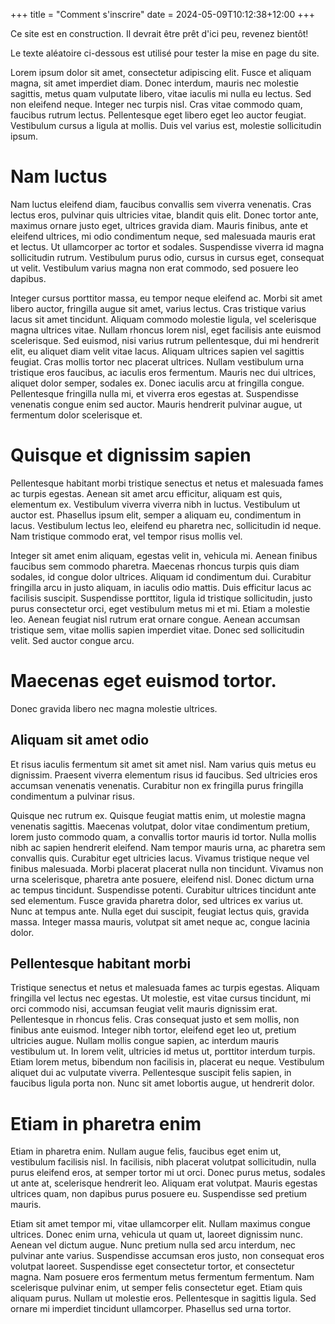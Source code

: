 +++
title = "Comment s'inscrire"
date = 2024-05-09T10:12:38+12:00
+++

Ce site est en construction. Il devrait être prêt d'ici peu, revenez bientôt!

Le texte aléatoire ci-dessous est utilisé pour tester la mise en page du site.

Lorem ipsum dolor sit amet, consectetur adipiscing elit. Fusce et aliquam magna, sit amet imperdiet diam. Donec interdum, mauris nec molestie sagittis, metus quam vulputate libero, vitae iaculis mi nulla eu lectus. Sed non eleifend neque. Integer nec turpis nisl. Cras vitae commodo quam, faucibus rutrum lectus. Pellentesque eget libero eget leo auctor feugiat. Vestibulum cursus a ligula at mollis. Duis vel varius est, molestie sollicitudin ipsum.

# Nam luctus

Nam luctus eleifend diam, faucibus convallis sem viverra venenatis. Cras lectus eros, pulvinar quis ultricies vitae, blandit quis elit. Donec tortor ante, maximus ornare justo eget, ultrices gravida diam. Mauris finibus, ante et eleifend ultrices, mi odio condimentum neque, sed malesuada mauris erat et lectus. Ut ullamcorper ac tortor et sodales. Suspendisse viverra id magna sollicitudin rutrum. Vestibulum purus odio, cursus in cursus eget, consequat ut velit. Vestibulum varius magna non erat commodo, sed posuere leo dapibus.

Integer cursus porttitor massa, eu tempor neque eleifend ac. Morbi sit amet libero auctor, fringilla augue sit amet, varius lectus. Cras tristique varius lacus sit amet tincidunt. Aliquam commodo molestie ligula, vel scelerisque magna ultrices vitae. Nullam rhoncus lorem nisl, eget facilisis ante euismod scelerisque. Sed euismod, nisi varius rutrum pellentesque, dui mi hendrerit elit, eu aliquet diam velit vitae lacus. Aliquam ultrices sapien vel sagittis feugiat. Cras mollis tortor nec placerat ultrices. Nullam vestibulum urna tristique eros faucibus, ac iaculis eros fermentum. Mauris nec dui ultrices, aliquet dolor semper, sodales ex. Donec iaculis arcu at fringilla congue. Pellentesque fringilla nulla mi, et viverra eros egestas at. Suspendisse venenatis congue enim sed auctor. Mauris hendrerit pulvinar augue, ut fermentum dolor scelerisque et.

# Quisque et dignissim sapien

Pellentesque habitant morbi tristique senectus et netus et malesuada fames ac turpis egestas. Aenean sit amet arcu efficitur, aliquam est quis, elementum ex. Vestibulum viverra viverra nibh in luctus. Vestibulum ut auctor est. Phasellus ipsum elit, semper a aliquam eu, condimentum in lacus. Vestibulum lectus leo, eleifend eu pharetra nec, sollicitudin id neque. Nam tristique commodo erat, vel tempor risus mollis vel.

Integer sit amet enim aliquam, egestas velit in, vehicula mi. Aenean finibus faucibus sem commodo pharetra. Maecenas rhoncus turpis quis diam sodales, id congue dolor ultrices. Aliquam id condimentum dui. Curabitur fringilla arcu in justo aliquam, in iaculis odio mattis. Duis efficitur lacus ac facilisis suscipit. Suspendisse porttitor, ligula id tristique sollicitudin, justo purus consectetur orci, eget vestibulum metus mi et mi. Etiam a molestie leo. Aenean feugiat nisl rutrum erat ornare congue. Aenean accumsan tristique sem, vitae mollis sapien imperdiet vitae. Donec sed sollicitudin velit. Sed auctor congue arcu.

# Maecenas eget euismod tortor.

Donec gravida libero nec magna molestie ultrices.

## Aliquam sit amet odio

Et risus iaculis fermentum sit amet sit amet nisl. Nam varius quis metus eu dignissim. Praesent viverra elementum risus id faucibus. Sed ultricies eros accumsan venenatis venenatis. Curabitur non ex fringilla purus fringilla condimentum a pulvinar risus.

Quisque nec rutrum ex. Quisque feugiat mattis enim, ut molestie magna venenatis sagittis. Maecenas volutpat, dolor vitae condimentum pretium, lorem justo commodo quam, a convallis tortor mauris id tortor. Nulla mollis nibh ac sapien hendrerit eleifend. Nam tempor mauris urna, ac pharetra sem convallis quis. Curabitur eget ultricies lacus. Vivamus tristique neque vel finibus malesuada. Morbi placerat placerat nulla non tincidunt. Vivamus non urna scelerisque, pharetra ante posuere, eleifend nisl. Donec dictum urna ac tempus tincidunt. Suspendisse potenti. Curabitur ultrices tincidunt ante sed elementum. Fusce gravida pharetra dolor, sed ultrices ex varius ut. Nunc at tempus ante. Nulla eget dui suscipit, feugiat lectus quis, gravida massa. Integer massa mauris, volutpat sit amet neque ac, congue lacinia dolor.

## Pellentesque habitant morbi

Tristique senectus et netus et malesuada fames ac turpis egestas. Aliquam fringilla vel lectus nec egestas. Ut molestie, est vitae cursus tincidunt, mi orci commodo nisi, accumsan feugiat velit mauris dignissim erat. Pellentesque in rhoncus felis. Cras consequat justo et sem mollis, non finibus ante euismod. Integer nibh tortor, eleifend eget leo ut, pretium ultricies augue. Nullam mollis congue sapien, ac interdum mauris vestibulum ut. In lorem velit, ultricies id metus ut, porttitor interdum turpis. Etiam lorem metus, bibendum non facilisis in, placerat eu neque. Vestibulum aliquet dui ac vulputate viverra. Pellentesque suscipit felis sapien, in faucibus ligula porta non. Nunc sit amet lobortis augue, ut hendrerit dolor.

# Etiam in pharetra enim

Etiam in pharetra enim. Nullam augue felis, faucibus eget enim ut, vestibulum facilisis nisl. In facilisis, nibh placerat volutpat sollicitudin, nulla purus eleifend eros, at semper tortor mi ut orci. Donec purus metus, sodales ut ante at, scelerisque hendrerit leo. Aliquam erat volutpat. Mauris egestas ultrices quam, non dapibus purus posuere eu. Suspendisse sed pretium mauris.

Etiam sit amet tempor mi, vitae ullamcorper elit. Nullam maximus congue ultrices. Donec enim urna, vehicula ut quam ut, laoreet dignissim nunc. Aenean vel dictum augue. Nunc pretium nulla sed arcu interdum, nec pulvinar ante varius. Suspendisse accumsan eros justo, non consequat eros volutpat laoreet. Suspendisse eget consectetur tortor, et consectetur magna. Nam posuere eros fermentum metus fermentum fermentum. Nam scelerisque pulvinar enim, ut semper felis consectetur eget. Etiam quis aliquam purus. Nullam ut molestie eros. Pellentesque in sagittis ligula. Sed ornare mi imperdiet tincidunt ullamcorper. Phasellus sed urna tortor.
